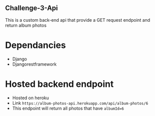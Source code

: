 ## Challenge-3-Api
This is a custom back-end api that provide a  GET request endpoint and return album photos

# Dependancies
- Django
- Djangorestframework

# Hosted backend endpoint
- Hosted on heroku
- Link `https://album-photos-api.herokuapp.com/api/album-photos/6`
- This endpoint will return all photos that have `albumId=6`
